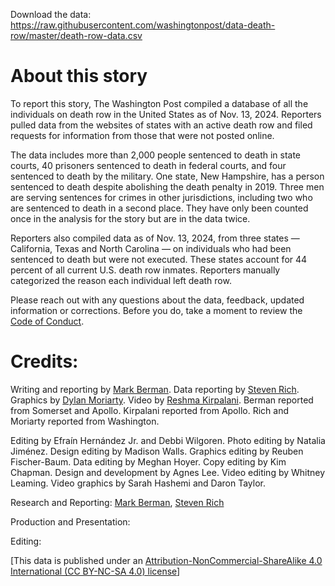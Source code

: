 Download the data: https://raw.githubusercontent.com/washingtonpost/data-death-row/master/death-row-data.csv

# About this story

To report this story, The Washington Post compiled a database of all the individuals on death row in the United States as of Nov. 13, 2024. Reporters pulled data from the websites of states with an active death row and filed requests for information from those that were not posted online.

The data includes more than 2,000 people sentenced to death in state courts, 40 prisoners sentenced to death in federal courts, and four sentenced to death by the military. One state, New Hampshire, has a person sentenced to death despite abolishing the death penalty in 2019. Three men are serving sentences for crimes in other jurisdictions, including two who are sentenced to death in a second place. They have only been counted once in the analysis for the story but are in the data twice.

Reporters also compiled data as of Nov. 13, 2024, from three states — California, Texas and North Carolina — on individuals who had been sentenced to death but were not executed. These states account for 44 percent of all current U.S. death row inmates. Reporters manually categorized the reason each individual left death row.

Please reach out with any questions about the data, feedback, updated information or corrections. Before you do, take a moment to review the [Code of Conduct](https://github.com/washingtonpost/data-school-shootings/blob/master/CODE_OF_CONDUCT.md).

# Credits:

Writing and reporting by [Mark Berman](https://www.washingtonpost.com/people/mark-berman/). Data reporting by [Steven Rich](https://www.washingtonpost.com/people/steven-rich/). Graphics by [Dylan Moriarty](https://www.washingtonpost.com/people/dylan-moriarty/). Video by [Reshma Kirpalani](https://www.washingtonpost.com/people/reshma-kirpalani/). Berman reported from Somerset and Apollo. Kirpalani reported from Apollo. Rich and Moriarty reported from Washington.

Editing by Efraín Hernández Jr. and Debbi Wilgoren. Photo editing by Natalia Jiménez. Design editing by Madison Walls. Graphics editing by Reuben Fischer-Baum. Data editing by Meghan Hoyer. Copy editing by Kim Chapman. Design and development by Agnes Lee. Video editing by Whitney Leaming. Video graphics by Sarah Hashemi and Daron Taylor.


Research and Reporting: [Mark Berman](https://www.washingtonpost.com/people/mark-berman/), [Steven Rich](https://www.washingtonpost.com/people/steven-rich/)

Production and Presentation: 

Editing: 

[This data is published under an [Attribution-NonCommercial-ShareAlike 4.0 International (CC BY-NC-SA 4.0) license](https://creativecommons.org/licenses/by-nc-sa/4.0/)]